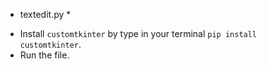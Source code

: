 * textedit.py *
- Install ```customtkinter``` by type in your terminal ```pip install customtkinter```.
- Run the file.
